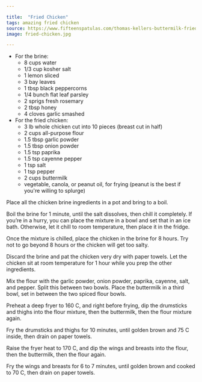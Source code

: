 ```yaml
---

title:  "Fried Chicken"
tags: amazing fried chicken
source: https://www.fifteenspatulas.com/thomas-kellers-buttermilk-fried-chicken/
image: fried-chicken.jpg

---
```

* For the brine:
  * 8 cups water
  * 1/3 cup kosher salt
  * 1 lemon sliced
  * 3 bay leaves
  * 1 tbsp black peppercorns
  * 1/4 bunch flat leaf parsley
  * 2 sprigs fresh rosemary
  * 2 tbsp honey
  * 4 cloves garlic smashed
* For the fried chicken:
  * 3 lb whole chicken cut into 10 pieces (breast cut in half)
  * 2 cups all-purpose flour
  * 1.5 tbsp garlic powder
  * 1.5 tbsp onion powder
  * 1.5 tsp paprika
  * 1.5 tsp cayenne pepper
  * 1 tsp salt
  * 1 tsp pepper
  * 2 cups buttermilk
  * vegetable, canola, or peanut oil, for frying (peanut is the best if you're willing to splurge)

Place all the chicken brine ingredients in a pot and bring to a boil.

Boil the brine for 1 minute, until the salt dissolves, then chill it completely.  If you’re in a hurry, you can place the mixture in a bowl and set that in an ice bath. Otherwise, let it chill to room temperature, then place it in the fridge.

Once the mixture is chilled, place the chicken in the brine for 8 hours. Try not to go beyond 8 hours or the chicken will get too salty. 

Discard the brine and pat the chicken very dry with paper towels. Let the chicken sit at room temperature for 1 hour while you prep the other ingredients.

Mix the flour with the garlic powder, onion powder, paprika, cayenne, salt, and pepper. Split this between two bowls. Place the buttermilk in a third bowl, set in between the two spiced flour bowls.

Preheat a deep fryer to 160 C, and right before frying, dip the drumsticks and thighs into the flour mixture, then the buttermilk, then the flour mixture again. 

Fry the drumsticks and thighs for 10 minutes, until golden brown and 75 C inside, then drain on paper towels.

Raise the fryer heat to 170 C, and dip the wings and breasts into the flour, then the buttermilk, then the flour again. 

Fry the wings and breasts for 6 to 7 minutes, until golden brown and cooked to 70 C, then drain on paper towels.